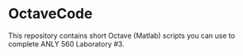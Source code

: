 # OctaveCode

This repository contains short Octave (Matlab) scripts you can use to complete ANLY 560 Laboratory #3.  
